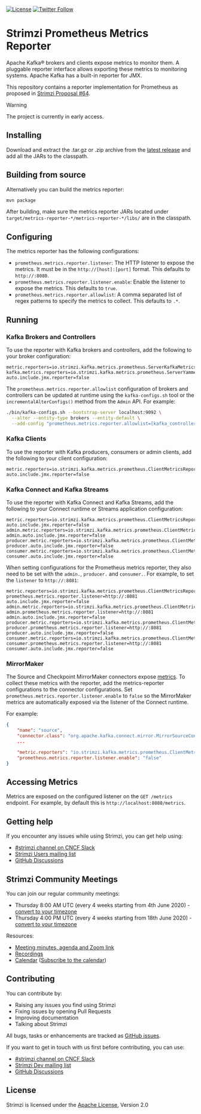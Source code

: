 [![License](https://img.shields.io/badge/license-Apache--2.0-blue.svg)](http://www.apache.org/licenses/LICENSE-2.0)
[![Twitter Follow](https://img.shields.io/twitter/follow/strimziio?style=social)](https://twitter.com/strimziio)

# Strimzi Prometheus Metrics Reporter

Apache Kafka® brokers and clients expose metrics to monitor them. A pluggable reporter interface allows exporting these metrics to monitoring systems. Apache Kafka has a built-in reporter for JMX.

This repository contains a reporter implementation for Prometheus as proposed in [Strimzi Proposal #64](https://github.com/strimzi/proposals/blob/main/064-prometheus-metrics-reporter.md).

> [!WARNING]  
> The project is currently in early access.

## Installing

Download and extract the .tar.gz or .zip archive from the [latest release](https://github.com/strimzi/metrics-reporter/releases/latest) and
add all the JARs to the classpath.

## Building from source

Alternatively you can build the metrics reporter:
```sh
mvn package
```

After building, make sure the metrics reporter JARs located under `target/metrics-reporter-*/metrics-reporter-*/libs/` are in the classpath.

## Configuring

The metrics reporter has the following configurations:

- `prometheus.metrics.reporter.listener`: The HTTP listener to expose the metrics. It must be in the `http://[host]:[port]` format. This defaults to `http://:8080`.
- `prometheus.metrics.reporter.listener.enable`: Enable the listener to expose the metrics. This defaults to `true`.
- `prometheus.metrics.reporter.allowlist`: A comma separated list of regex patterns to specify the metrics to collect. This defaults to `.*`.

## Running

### Kafka Brokers and Controllers

To use the reporter with Kafka brokers and controllers, add the following to your broker configuration:

```properties
metric.reporters=io.strimzi.kafka.metrics.prometheus.ServerKafkaMetricsReporter
kafka.metrics.reporters=io.strimzi.kafka.metrics.prometheus.ServerYammerMetricsReporter
auto.include.jmx.reporter=false
```

The `prometheus.metrics.reporter.allowlist` configuration of brokers and controllers can be updated at runtime using the `kafka-configs.sh` tool or the `incrementalAlterConfigs()` method from the `Admin` API. For example:

```sh
./bin/kafka-configs.sh --bootstrap-server localhost:9092 \
  --alter --entity-type brokers --entity-default \
  --add-config "prometheus.metrics.reporter.allowlist=[kafka_controller.*,kafka_log.*]"
```

### Kafka Clients

To use the reporter with Kafka producers, consumers or admin clients, add the following to your client configuration:

```properties
metric.reporters=io.strimzi.kafka.metrics.prometheus.ClientMetricsReporter
auto.include.jmx.reporter=false
```

### Kafka Connect and Kafka Streams

To use the reporter with Kafka Connect and Kafka Streams, add the following to your Connect runtime or Streams application configuration:

```properties
metric.reporters=io.strimzi.kafka.metrics.prometheus.ClientMetricsReporter
auto.include.jmx.reporter=false
admin.metric.reporters=io.strimzi.kafka.metrics.prometheus.ClientMetricsReporter
admin.auto.include.jmx.reporter=false
producer.metric.reporters=io.strimzi.kafka.metrics.prometheus.ClientMetricsReporter
producer.auto.include.jmx.reporter=false
consumer.metric.reporters=io.strimzi.kafka.metrics.prometheus.ClientMetricsReporter
consumer.auto.include.jmx.reporter=false
```

When setting configurations for the Prometheus metrics reporter, they also need to be set with the `admin.`, `producer.` and `consumer.`.
For example, to set the `listener` to `http://:8081`:

```properties
metric.reporters=io.strimzi.kafka.metrics.prometheus.ClientMetricsReporter
prometheus.metrics.reporter.listener=http://:8081
auto.include.jmx.reporter=false
admin.metric.reporters=io.strimzi.kafka.metrics.prometheus.ClientMetricsReporter
admin.prometheus.metrics.reporter.listener=http://:8081
admin.auto.include.jmx.reporter=false
producer.metric.reporters=io.strimzi.kafka.metrics.prometheus.ClientMetricsReporter
producer.prometheus.metrics.reporter.listener=http://:8081
producer.auto.include.jmx.reporter=false
consumer.metric.reporters=io.strimzi.kafka.metrics.prometheus.ClientMetricsReporter
consumer.prometheus.metrics.reporter.listener=http://:8081
consumer.auto.include.jmx.reporter=false
```

### MirrorMaker

The Source and Checkpoint MirrorMaker connectors expose [metrics](https://kafka.apache.org/documentation/#georeplication-monitoring). To collect these metrics with the reporter, add the metrics-reporter configurations to the connector configurations. Set `prometheus.metrics.reporter.listener.enable` to `false` so the MirrorMaker metrics are automatically exposed via the listener of the Connect runtime.

For example:
```json
{
    "name": "source",
    "connector.class": "org.apache.kafka.connect.mirror.MirrorSourceConnector",
    ...

    "metric.reporters": "io.strimzi.kafka.metrics.prometheus.ClientMetricsReporter",
    "prometheus.metrics.reporter.listener.enable": "false"
}
```

## Accessing Metrics

Metrics are exposed on the configured listener on the `GET /metrics` endpoint. For example, by default this is `http://localhost:8080/metrics`.

## Getting help

If you encounter any issues while using Strimzi, you can get help using:

- [#strimzi channel on CNCF Slack](https://slack.cncf.io/)
- [Strimzi Users mailing list](https://lists.cncf.io/g/cncf-strimzi-users/topics)
- [GitHub Discussions](https://github.com/orgs/strimzi/discussions)

## Strimzi Community Meetings

You can join our regular community meetings:
* Thursday 8:00 AM UTC (every 4 weeks starting from 4th June 2020) - [convert to your timezone](https://www.thetimezoneconverter.com/?t=8%3A00&tz=UTC)
* Thursday 4:00 PM UTC (every 4 weeks starting from 18th June 2020) - [convert to your timezone](https://www.thetimezoneconverter.com/?t=16%3A00&tz=UTC)

Resources:
* [Meeting minutes, agenda and Zoom link](https://docs.google.com/document/d/1V1lMeMwn6d2x1LKxyydhjo2c_IFANveelLD880A6bYc/edit#heading=h.vgkvn1hr5uor)
* [Recordings](https://youtube.com/playlist?list=PLpI4X8PMthYfONZopcRd4X_stq1C14Rtn)
* [Calendar](https://calendar.google.com/calendar/embed?src=c_m9pusj5ce1b4hr8c92hsq50i00%40group.calendar.google.com) ([Subscribe to the calendar](https://calendar.google.com/calendar/u/0?cid=Y19tOXB1c2o1Y2UxYjRocjhjOTJoc3E1MGkwMEBncm91cC5jYWxlbmRhci5nb29nbGUuY29t))

## Contributing

You can contribute by:
- Raising any issues you find using Strimzi
- Fixing issues by opening Pull Requests
- Improving documentation
- Talking about Strimzi

All bugs, tasks or enhancements are tracked as [GitHub issues](https://github.com/strimzi/metrics-reporter/issues).

If you want to get in touch with us first before contributing, you can use:

- [#strimzi channel on CNCF Slack](https://slack.cncf.io/)
- [Strimzi Dev mailing list](https://lists.cncf.io/g/cncf-strimzi-dev/topics)
- [GitHub Discussions](https://github.com/orgs/strimzi/discussions)

## License
Strimzi is licensed under the [Apache License](./LICENSE), Version 2.0